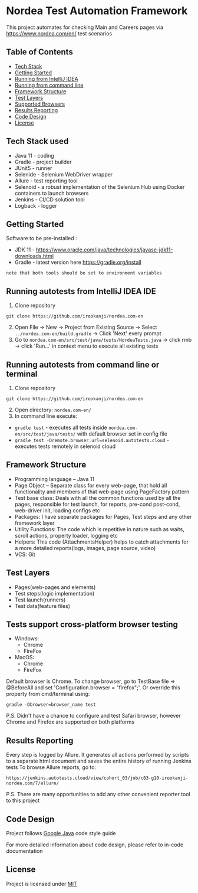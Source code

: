 # Nordea Test Automation Framework
This project automates for checking Main and Careers pages via https://www.nordea.com/en/ test scenarios

## Table of Contents
* [Tech Stack](https://github.com/irookanji/nordea.com-en#tech-stack-used)
* [Getting Started](https://github.com/irookanji/nordea.com-en#getting-started)
* [Running from IntelliJ IDEA](https://github.com/irookanji/nordea.com-en#running-autotests-from-IntelliJ-IDEA-IDE)
* [Running from command line](https://github.com/irookanji/nordea.com-en#running-autotests-from-command-line-or-terminal)
* [Framework Structure](https://github.com/irookanji/nordea.com-en#framework-structure)
* [Test Layers](https://github.com/irookanji/nordea.com-en#test-layers)
* [Supported Browsers](https://github.com/irookanji/nordea.com-en#tests-support-cross-platform-browser-testing)
* [Results Reporting](https://github.com/irookanji/nordea.com-en#results-reporting)
* [Code Design](https://github.com/irookanji/nordea.com-en#code-design)
* [License](https://github.com/irookanji/nordea.com-en#license)

## Tech Stack used
* Java 11 - coding
* Gradle - project builder
* JUnit5 - runner
* Selenide - Selenium WebDriver wrapper
* Allure - test reporting tool
* Selenoid - a robust implementation of the Selenium Hub using Docker containers to launch browsers
* Jenkins - CI/CD solution tool
* Logback - logger
  
## Getting Started  
Software to be pre-installed : 
* JDK 11 - https://www.oracle.com/java/technologies/javase-jdk11-downloads.html
* Gradle - latest version here https://gradle.org/install
```
note that both tools should be set to environment variables      
```
## Running autotests from IntelliJ IDEA IDE
1. Clone repository
```
git clone https://github.com/irookanji/nordea.com-en
```
2. Open File -> New -> Project from Existing Source -> Select `../nordea.com-en/build.gradle` -> Click 'Next' every prompt
3. Go to `nordea.com-en/src/test/java/tests/NordeaTests.java` -> click rmb -> click 'Run...' in context menu to execute all existing tests

## Running autotests from command line or terminal
1. Clone repository
```
git clone https://github.com/irookanji/nordea.com-en
```
2. Open directory: `nordea.com-en/` 
3. In command line execute:
* ```gradle test``` - executes all tests inside `nordea.com-en/src/test/java/tests/` with default browser set in config file
* ```gradle test -Dremote.browser.url=selenoid.autotests.cloud``` - executes tests remotely in selenoid cloud

## Framework Structure
* Programming language – Java 11
* Page Object – Separate class for every web-page, that hold all functionality and members of that web-page using PageFactory pattern
* Test base class: Deals with all the common functions used by all the pages, responsible for test launch, for reports, pre-cond post-cond, web-driver init, loading configs etc 
* Packages: I have separate packages for Pages, Test steps and any other framework layer
* Utility Functions: The code which is repetitive in nature such as waits, scroll actions, property loader, logging etc
* Helpers: This code (AttachmentsHelper) helps to catch attachments for a more detailed reports(logs, images, page source, video)
* VCS: Git

## Test Layers
* Pages(web-pages and elements)
* Test steps(logic implementation)
* Test launch(runners)
* Test data(feature files)

## Tests support cross-platform browser testing
 * Windows: 
      * Chrome
      * FireFox
 * MacOS:
      * Chrome
      * FireFox

Default browser is Chrome. To change browser, go to TestBase file => @BeforeAll and set 'Configuration.browser = "firefox";'. Or override this property from cmd/terminal using:
```
gradle -Dbrowser=browser_name test
```
P.S. Didn't have a chance to configure and test Safari browser, however Chrome and Firefox are supported on both platforms

## Results Reporting
Every step is logged by Allure. It generates all actions performed by scripts to a separate html document and saves the entire history of running Jenkins tests
To browse Allure reports, go to:
```
https://jenkins.autotests.cloud/view/cohort_03/job/c03-g10-irookanji-nordea.com/7/allure/      
```

P.S. There are many opportunities to add any other convenient reporter tool to this project

## Code Design
Project follows [Google Java](https://google.github.io/styleguide/javaguide.html) code style guide

For more detailed information about code design, please refer to in-code documentation

## License
Project is licensed under [MIT](https://github.com/irookanji/nordea.com-en/blob/master/LICENSE.md)
